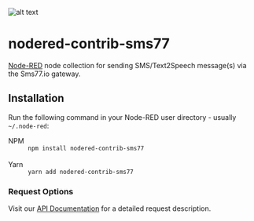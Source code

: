 ![alt text](https://www.sms77.io/wp-content/uploads/2019/07/sms77-Logo-400x79.png "sms77")
# nodered-contrib-sms77

<a href="http://nodered.org" target="_blank" rel="noopener noreferrer">Node-RED</a> node collection for sending SMS/Text2Speech message(s) via the Sms77.io gateway.


## Installation

Run the following command in your Node-RED user directory - usually `~/.node-red`:

<dl>
    <dt>NPM</dt>
    <dd><code>npm install nodered-contrib-sms77</code></dd><br>
    <dt>Yarn</dt>
    <dd><code>yarn add nodered-contrib-sms77</code></dd>
</dl>

### Request Options

Visit our <a href="http://www.sms77.io/en/docs/gateway/http-api/">API Documentation</a> for a detailed request description.